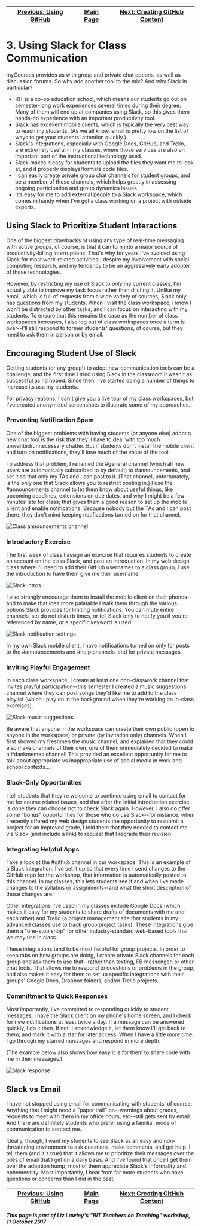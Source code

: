 | [Previous: Using GitHub](usingGithub.md) | [Main Page](README.md) | [Next: Creating GitHub Content](creatingGithub.md) |
|--------------------------------|-----------------------------|------------------------|

# 3. Using Slack for Class Communication

myCourses provides us with group and private chat options, as well as discussion forums. So why add another tool to the mix? And why Slack in particular?

- RIT is a co-op education school, which means our students go out on semester-long work experiences several times during their degree. Many of them will end up at companies using Slack, so this gives them hands-on experience with an important productivity tool.
- Slack has excellent mobile clients, which is typically the very best way to reach my students. (As we all know, email is pretty low on the list of ways to get your students' attention quickly.)
- Slack's integrations, especially with Google Docs, GitHub, and Trello, are extremely useful in my classes, where those services are also an important part of the instructional technology used. 
- Slack makes it easy for students to upload the files they want me to look at, and it properly displays/formats code files.
- I can easily create private group chat channels for student groups, and be a member of those channels, which helps greatly in assessing ongoing participation and group dynamics issues.
- It's easy for me to add external people to a Slack workspace, which comes in handy when I've got a class working on a project with outside experts. 

## Using Slack to Prioritize Student Interactions
One of the biggest drawbacks of using any type of real-time messaging with active groups, of course, is that it can turn into a major source of productivity-killing interruptions. That's why for years I've avoided using Slack for most work-related activities--despite my involvement with social computing research, and my tendency to be an aggressively early adopter of those technologies. 

However, by restricting my use of Slack to *only* my current classes, I'm actually able to improve my task focus rather than diluting it. Unlike my email, which is full of requests from a wide variety of sources, Slack only has questions from my students. When I visit the class workspace, I know I won't be distracted by other tasks, and I can focus on interacting with my students. To ensure that this remains the case as the number of class workspaces increases, I also log out of class workspaces once a term is over--I'll still respond to former students' questions, of course, but they need to ask them in person or by email. 

## Encouraging Student Use of Slack
Getting students (or any group!) to adopt new communication tools can be a challenge, and the first time I tried using Slack in the classroom it wasn't as successful as I'd hoped. Since then, I've started doing a number of things to increase its use my students. 

For privacy reasons, I can't give you a live tour of my class workspaces, but I've created anonymized screenshots to illustrate some of my approaches.

### Preventing Notification Spam
One of the biggest problems with having students (or anyone else) adopt a new chat tool is the risk that they'll have to deal with too much unwanted/unnecessary chatter. But if students don't install the mobile client and turn on notifications, they'll lose much of the value of the tool. 

To address that problem, I renamed the \#general channel (which all new users are automatically subscribed to by default) to \#announcements, and set it so that only my TAs and I can post to it. (That channel, unfortunately, is the only one that Slack allows you to restrict posting in.) I use the \#announcements channel to let them know about useful things, like upcoming deadlines, extensions on due dates, and why I might be a few minutes late for class; that gives them a good reason to set up the mobile client and enable notifications. Because nobody but the TAs and I can post there, they don't mind keeping notifications turned on for that channel. 

![Class announcements channel](images/slack-classroom-announcements.png)

### Introductory Exercise
The first week of class I assign an exercise that requires students to create an account on the class Slack, and post an introduction. In my web design class where I'll need to add their GitHub usernames to a class group, I use the introduction to have them give me their username.

![Slack intros](images/slack-classroom-intros.png)

I also strongly encourage them to install the mobile client on their phones--and to make that idea more palatable I walk them through the various options Slack provides for limiting notifications. You can mute entire channels, set do not disturb times, or tell Slack only to notify you if you're referenced by name, or a specific keyword is used.  

![Slack notification settings](images/slack-notification-settings.png
)

In my own Slack mobile client, I have notifications turned on only for posts to the \#announcements and \#help channels, and for private messages.

### Inviting Playful Engagement
In each class workspace, I create at least one non-classwork channel that invites playful participation--this semester I created a music suggestions channel where they can post songs they'd like me to add to the class playlist (which I play on in the background when they're working on in-class exercises).

![Slack music suggestions](images/slack-classroom-music.png)

Be aware that anyone in the workspace can create their own public (open to anyone in the workspace) or private (by invitation only) channels. When I first showed my freshmen the music channel, and explained that they could also make channels of their own, one of them immediately decided to make a \#dankmemes channel! This provided an excellent opportunity for me to talk about appropriate vs inappropriate use of social media in work and school contexts...

### Slack-Only Opportunities
I tell students that they're welcome to continue using email to contact for me for course related issues, and that after the initial introduction exercise is done they can choose not to check Slack again. However, I also do offer some "bonus" opportunities for those who do use Slack--for instance, when I recently offered my web design students the opportunity to resubmit a project for an improved grade, I told them that they needed to contact me via Slack (and include a link) to request that I regrade their revision.

### Integrating Helpful Apps
Take a look at the \#github channel in our workspace. This is an example of a Slack integration. I've set it up so that every time I send changes to the GitHub repo for the workshop, that information is automatically posted to this channel. In my classes, this lets students see if and when I've made changes to the syllabus or assignments--and what the short description of those changes are. 

Other integrations I've used in my classes include Google Docs (which makes it easy for my students to share drafts of documents with me and each other) and Trello (a project management site that students in my advanced classes use to track group project tasks). These integrations give them a "one-stop shop" for other industry-standard web-based tools that we may use in class. 

These integrations tend to be most helpful for group projects. In order to keep tabs on how groups are doing, I create private Slack channels for each group and ask them to use that--rather than texting, FB messenger, or other chat tools. That allows me to respond to questions or problems in the group, and also makes it easy for them to set up specific integrations with their groups' Google Docs, Dropbox folders, and/or Trello projects. 

### Committment to Quick Responses
Most importantly, I've committed to responding quickly to student messages. I have the Slack client on my phone's home screen, and I check for new notifications at least twice a day. If a message can be answered quickly, I do it then. If not, I acknowledge it, let them know I'll get back to them, and mark it with a star for later access. When I have a little more time, I go through my starred messages and respond in more depth. 

(The example below also shows how easy it is for them to share code with me in their messages.)

![Slack response](images/slack-snippet.png)

## Slack vs Email
I have not stopped using email for communicating with students, of course. Anything that I might need a "paper trail" on--warnings about grades, requests to meet with them in my office hours, etc--still gets sent by email. And there are definitely students who prefer using a familiar mode of communication to contact me. 

Ideally, though, I want my students to see Slack as an easy and non-threatening environment to ask questions, make comments, and get help. I tell them (and it's true) that it allows me to prioritize their messages over the piles of email that I get on a daily basis. And I've found that once I get them over the adoption hump, most of them appreciate Slack's informality and ephemerality. Most importantly, I hear from far more students who have questions or concerns than I did in the past. 

| [Previous: Using GitHub](usingGithub.md) | [Main Page](README.md) | [Next: Creating GitHub Content](creatingGithub.md) |
|--------------------------------|-----------------------------|------------------------|

***This page is part of Liz Lawley's "RIT Teachers on Teaching" workshop, 11 October 2017***